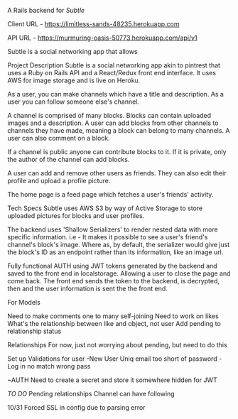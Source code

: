 A Rails backend for _Subtle_

  Client URL - https://limitless-sands-48235.herokuapp.com

  API URL - https://murmuring-oasis-50773.herokuapp.com/api/v1

Subtle is a social networking app that allows


Project Description
  Subtle is a social networking app akin to pintrest that uses a Ruby on Rails API and a React/Redux front end interface. It uses AWS for image storage and is live on Heroku.

  As a user, you can make channels which have a title and description. As a user you can follow someone else's channel.

  A channel is comprised of many blocks. Blocks can contain uploaded images and a description. A user can add blocks from other channels to channels they have made, meaning a block can belong to many channels.  A user can also comment on a block.

  If a channel is public anyone can contribute blocks to it. If it is private, only the author of the channel can add blocks.

  A user can add and remove other users as friends. They can also edit their profile and upload a profile picture.

  The home page is a feed page which fetches a user's friends' activity.

Tech Specs
  Subtle uses AWS S3 by way of Active Storage to store uploaded pictures for blocks and user profiles.

  The backend uses 'Shallow Serializers' to render nested data with more specific information.
    i.e - It makes it possible to see a user's friend's channel's block's image. Where as, by default, the serializer would give just the block's ID as an endpoint rather than its information, like an image url.

  Fully functional AUTH using JWT tokens generated by the backend and saved to the front end in localstorage. Allowing a user to close the page and come back. The front end sends the token to the backend, is decrypted, then and the user information is sent the the front end.










For Models

Need to make comments one to many self-joining
Need to work on likes
  What's the relationship between like and object, not user
Add pending to relationship status


Relationships
  For now, just not worrying about pending, but need to do this

Set up Validations for user
  -New User
    Uniq email
    too short of password
  -Log in
    no match
    wrong pass

~AUTH
  Need to create a secret and store it somewhere hidden for JWT



*TO DO*
  Pending relationships
  Channel can have following



10/31
Forced SSL in config due to parsing error
